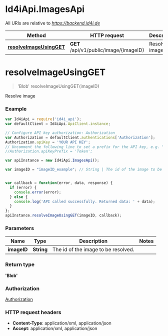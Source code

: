 # Id4iApi.ImagesApi

All URIs are relative to *https://backend.id4i.de*

Method | HTTP request | Description
------------- | ------------- | -------------
[**resolveImageUsingGET**](ImagesApi.md#resolveImageUsingGET) | **GET** /api/v1/public/image/{imageID} | Resolve image


<a name="resolveImageUsingGET"></a>
# **resolveImageUsingGET**
> &#39;Blob&#39; resolveImageUsingGET(imageID)

Resolve image

### Example
```javascript
var Id4iApi = require('id4i_api');
var defaultClient = Id4iApi.ApiClient.instance;

// Configure API key authorization: Authorization
var Authorization = defaultClient.authentications['Authorization'];
Authorization.apiKey = 'YOUR API KEY';
// Uncomment the following line to set a prefix for the API key, e.g. "Token" (defaults to null)
//Authorization.apiKeyPrefix = 'Token';

var apiInstance = new Id4iApi.ImagesApi();

var imageID = "imageID_example"; // String | The id of the image to be resolved.


var callback = function(error, data, response) {
  if (error) {
    console.error(error);
  } else {
    console.log('API called successfully. Returned data: ' + data);
  }
};
apiInstance.resolveImageUsingGET(imageID, callback);
```

### Parameters

Name | Type | Description  | Notes
------------- | ------------- | ------------- | -------------
 **imageID** | **String**| The id of the image to be resolved. | 

### Return type

**&#39;Blob&#39;**

### Authorization

[Authorization](../README.md#Authorization)

### HTTP request headers

 - **Content-Type**: application/xml, application/json
 - **Accept**: application/xml, application/json

